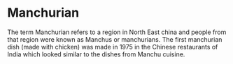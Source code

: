 # Manchurian

The term Manchurian refers to a region in North East china and people from that region were known as Manchus or manchurians. The first manchurian dish (made with chicken) was made in 1975 in the Chinese restaurants of India which looked similar to the dishes from Manchu cuisine.

